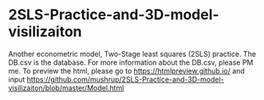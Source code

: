# 2SLS-Practice-and-3D-model-visilizaiton
Another econometric model, Two-Stage least squares (2SLS) practice. The DB.csv is the database. For more information about the DB.csv, please PM me.
To preview the html, please go to https://htmlpreview.github.io/ and input https://github.com/mushrup/2SLS-Practice-and-3D-model-visilizaiton/blob/master/Model.html
